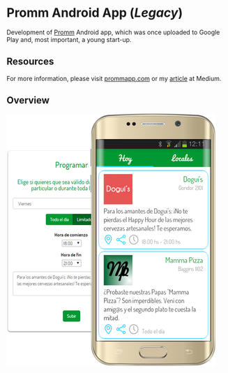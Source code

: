 # Promm Android App (_Legacy_)

Development of [Promm](https://prommapp.com) Android app, which was once uploaded to Google Play and, most important, a young start-up.

## Resources

For more information, please visit [prommapp.com](https://prommapp.com) or my [article](https://medium.com/@perezzini/promm-reimagining-the-way-restaurants-connect-with-gastronomy-lovers-5d8ea67c71b) at Medium.

## Overview

![overview](..docs/../docs/imgs/v1.png "UI interacts with exposed API")
